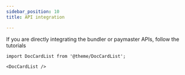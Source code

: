 ```yaml
---
sidebar_position: 10
title: API integration

---
```


If you are directly integrating the bundler or paymaster APIs, follow the tutorials

```mdx-code-block
import DocCardList from '@theme/DocCardList';

<DocCardList />
```